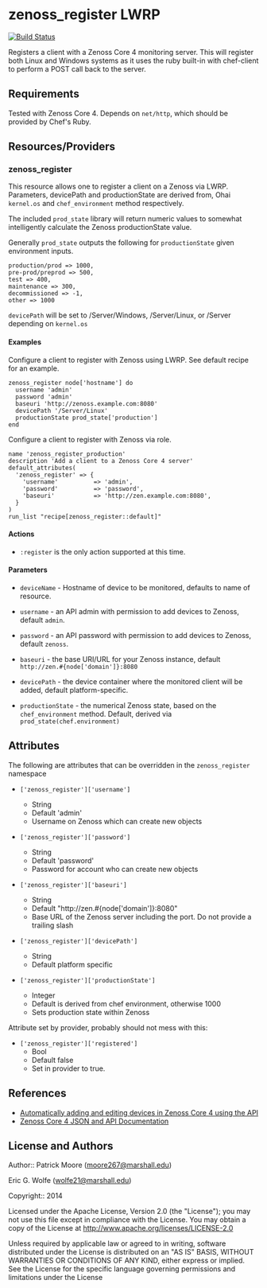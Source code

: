 zenoss_register LWRP
====================

[![Build Status](https://secure.travis-ci.org/themoore/zenoss_register.png?branch=master)](http://travis-ci.org/themoore/zenoss_register)

Registers a client with a Zenoss Core 4 monitoring server. This will register both Linux and Windows systems as it uses the ruby built-in with chef-client to perform a POST call back to the server.

Requirements
------------

Tested with Zenoss Core 4.  Depends on `net/http`, which should be provided by Chef's Ruby.

Resources/Providers
-------------------

### zenoss_register

This resource allows one to register a client on a Zenoss via LWRP.
Parameters, devicePath and productionState are derived from, Ohai `kernel.os`
and `chef_environment` method respectively.

The included `prod_state` library will return numeric values to somewhat
intelligently calculate the Zenoss productionState value.

Generally `prod_state` outputs the following for `productionState` given environment inputs.

    production/prod => 1000,
    pre-prod/preprod => 500,
    test => 400,
    maintenance => 300,
    decommissioned => -1,
    other => 1000

`devicePath` will be set to /Server/Windows, /Server/Linux, or /Server depending on `kernel.os`

#### Examples

Configure a client to register with Zenoss using LWRP.  See default recipe
for an example.

```
zenoss_register node['hostname'] do
  username 'admin'
  password 'admin'
  baseuri 'http://zenoss.example.com:8080'
  devicePath '/Server/Linux'
  productionState prod_state['production']
end
```

Configure a client to register with Zenoss via role.

```
name 'zenoss_register_production'
description 'Add a client to a Zenoss Core 4 server'
default_attributes(
  'zenoss_register' => { 
    'username'          => 'admin',
    'password'          => 'password',
    'baseuri'           => 'http://zen.example.com:8080',
  }
)
run_list "recipe[zenoss_register::default]"
```

#### Actions

* `:register` is the only action supported at this time.

#### Parameters

* `deviceName` - Hostname of device to be monitored, defaults to name of resource.

* `username` - an API admin with permission to add devices to Zenoss, default `admin`.

* `password` - an API password with permission to add devices to Zenoss, default `zenoss`.

* `baseuri` - the base URI/URL for your Zenoss instance, default `http://zen.#{node['domain']}:8080`

* `devicePath` - the device container where the monitored client will be added, default platform-specific.

* `productionState` - the numerical Zenoss state, based on the `chef_environment` method.  Default, derived via `prod_state(chef.environment)`

Attributes
----------

The following are attributes that can be overridden in the `zenoss_register` namespace

* `['zenoss_register']['username']`
  - String
  - Default 'admin'
  - Username on Zenoss which can create new objects

* `['zenoss_register']['password']`
  - String
  - Default 'password'
  - Password for account who can create new objects

* `['zenoss_register']['baseuri']`
  - String
  - Default "http://zen.#{node['domain']}:8080"
  - Base URL of the Zenoss server including the port. Do not provide a trailing slash

* `['zenoss_register']['devicePath']`
  - String
  - Default platform specific

* `['zenoss_register']['productionState']`
  - Integer
  - Default is derived from chef environment, otherwise 1000
  - Sets production state within Zenoss

Attribute set by provider, probably should not mess with this:

* `['zenoss_register']['registered']`
  - Bool
  - Default false
  - Set in provider to true.

References
----------

* [Automatically adding and editing devices in Zenoss Core 4 using the API](http://blog.remibergsma.com/2013/04/26/automatically-adding-and-editing-devices-in-zenoss-core-4-using-the-api/)
* [Zenoss Core 4 JSON and API Documentation](http://community.zenoss.org/community/documentation/official_documentation/api)

License and Authors
-------------------

Author:: Patrick Moore (moore267@marshall.edu)

Eric G. Wolfe (wolfe21@marshall.edu)

Copyright:: 2014

Licensed under the Apache License, Version 2.0 (the "License");
you may not use this file except in compliance with the License.
You may obtain a copy of the License at
    http://www.apache.org/licenses/LICENSE-2.0

Unless required by applicable law or agreed to in writing, software
distributed under the License is distributed on an "AS IS" BASIS,
WITHOUT WARRANTIES OR CONDITIONS OF ANY KIND, either express or implied.
See the License for the specific language governing permissions and
limitations under the License
